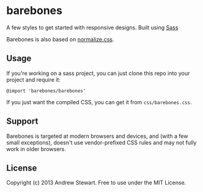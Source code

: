 # barebones

A few styles to get started with responsive designs. Built using [Sass][]

Barebones is also based on [normalize.css][].

[sass]: http://sass-lang.com
[normalize.css]: https://github.com/necolas/normalize.css

## Usage

If you're working on a sass project, you can just clone this repo into  your
project and require it:

    @import 'barebones/barebones'

If you just want the compiled CSS, you can get it from `css/barebones.css`.

## Support

Barebones is targeted at modern browsers and devices, and (with a few small
exceptions), doesn't use vendor-prefixed CSS rules and may not fully work in
older browsers.

## License

Copyright (c) 2013 Andrew Stewart. Free to use under the MIT License.

